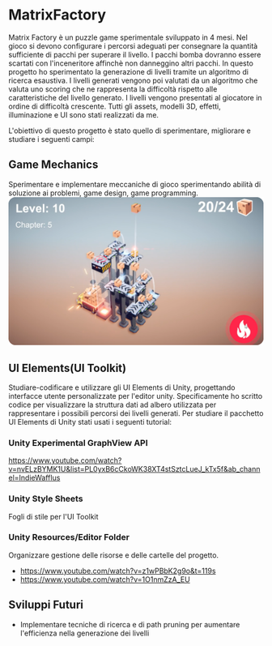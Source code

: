 # MatrixFactory
Matrix Factory è un puzzle game sperimentale sviluppato in 4 mesi. Nel gioco si devono configurare i percorsi adeguati per consegnare la quantità sufficiente di pacchi per superare il livello. I pacchi bomba dovranno essere scartati con l'inceneritore affinchè non danneggino altri pacchi. In questo progetto ho sperimentato la generazione di livelli tramite un algoritmo di ricerca esaustiva. I livelli generati vengono poi valutati da un algoritmo che valuta uno scoring che ne rappresenta la difficoltà rispetto alle caratteristiche del livello generato. I livelli vengono presentati al giocatore in ordine di difficoltà crescente. Tutti gli assets, modelli 3D, effetti, illuminazione e UI sono stati realizzati da me.

L'obiettivo di questo progetto è stato quello di sperimentare, migliorare e studiare i seguenti campi:

## Game Mechanics
Sperimentare e implementare meccaniche di gioco sperimentando abilità di soluzione ai problemi, game design, game programming.
![cover](https://raw.githubusercontent.com/RayCatcherS/MatrixFactory/refs/heads/main/readmecover.png)
## UI Elements(UI Toolkit)
Studiare-codificare e utilizzare gli UI Elements di Unity, progettando interfacce utente personalizzate per l'editor unity. Specificamente ho scritto codice per visualizzare la struttura dati ad albero utilizzata per rappresentare i possibili percorsi dei livelli generati.
Per studiare il pacchetto UI Elements di Unity stati usati i seguenti tutorial:

### Unity Experimental GraphView API
https://www.youtube.com/watch?v=nvELzBYMK1U&list=PL0yxB6cCkoWK38XT4stSztcLueJ_kTx5f&ab_channel=IndieWafflus

### Unity Style Sheets
Fogli di stile per l'UI Toolkit

### Unity Resources/Editor Folder
Organizzare gestione delle risorse e delle cartelle del progetto.
- https://www.youtube.com/watch?v=z1wPBbK2g9o&t=119s
- https://www.youtube.com/watch?v=1O1nmZzA_EU

## Sviluppi Futuri
- Implementare tecniche di ricerca e di path pruning per aumentare l'efficienza nella generazione dei livelli
